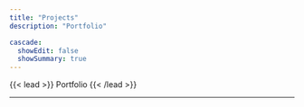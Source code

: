 ```yaml
---
title: "Projects"
description: "Portfolio"

cascade:
  showEdit: false
  showSummary: true
---
```


{{< lead >}}
Portfolio
{{< /lead >}}

---
